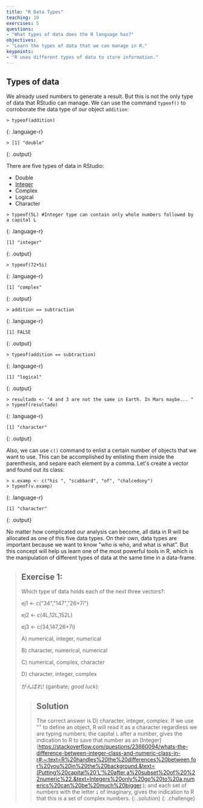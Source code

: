 ```yaml
---
title: "R Data Types"
teaching: 10
exercises: 5
questions:
- "What types of data does the R language has?"
objectives:
- "Learn the types of data that we can manage in R."
keypoints:
- "R uses different types of data to store information."
---
```

## Types of data

We already used numbers to generate a result. But this is not the only type of data that RStudio 
can manage. We can use the command `typeof()` to corroborate the data type of our object `addition`:

~~~
> typeof(addition)
~~~
{: .language-r}

~~~
> [1] "double"
~~~
{: .output}

There are five types of data in RStudio:
* Double
* [Integer](https://stackoverflow.com/questions/23660094/whats-the-difference-between-integer-class-and-numeric-class-in-r#:~:text=R%20handles%20the%20differences%20between,for%20you%20in%20the%20background.&text=(Putting%20capital%20'L'%20after,a%20subset%20of%20%22numeric%22.&text=Integers%20only%20go%20to%20a,numerics%20can%20be%20much%20bigger.))
* Complex
* Logical
* Character

~~~
> typeof(5L) #Integer type can contain only whole numbers followed by a capital L
~~~
{: .language-r}
~~~
[1] "integer"
~~~
{: .output}

~~~
> typeof(72+5i)
~~~
{: .language-r}
~~~
[1] "complex"
~~~
{: .output}

~~~
> addition == subtraction
~~~
{: .language-r}
~~~
[1] FALSE
~~~
{: .output}

~~~
> typeof(addition == subtraction)
~~~
{: .language-r}
~~~
[1] "logical"
~~~
{: .output}

~~~
> resultado <- "4 and 3 are not the same in Earth. In Mars maybe... "
> typeof(resultado)
~~~
{: .language-r}
~~~
[1] "character"
~~~
{: .output}

Also, we can use `c()` command to enlist a certain number of objects that we want to use. This can
be accomplished by enlisting them inside the parenthesis, and separe each element by a comma. Let's 
create a vector and found out its class:
~~~
> v.examp <- c("his ", "scabbard", "of", "chalcedony")
> typeof(v.examp)
~~~
{: .language-r}
~~~
[1] "character"
~~~
{: .output}

No matter how complicated our analysis can become, all data in R will be allocated as one of this
five data types. On their own, data types are important because we want to know "who is who, and 
what is what". But this concept will help us learn one of the most powerful tools in R, which is 
the manipulation of different types of data at the same time in a data-frame.

> ## Exercise 1: 
> 
> Which type of data holds each of the next three vectors?:
> 
> ej1 <- c("34","147","26+7i")
>
> ej2 <- c(4L,12L,152L) 
>
> ej3 <- c(34,147,26+7i)
> 
> A) numerical, integer, numerical
>
> B) character, numerical, numerical
>
> C) numerical, complex, character
>
> D) character, integer, complex
>
> がんばれ! (ganbate; *good luck*):
>> ## Solution
>> The correct answer is D) character, integer, complex. 
>> If we use "" to define an object, R will read it as a character regardless we are typing numbers; the 
>> capital `L` after a number, gives the indication to R to save that number as an
>> [Integer](https://stackoverflow.com/questions/23660094/whats-the-difference-between-integer-class-and-numeric-class-in-r#:~:text=R%20handles%20the%20differences%20between,for%20you%20in%20the%20background.&text=(Putting%20capital%20'L'%20after,a%20subset%20of%20%22numeric%22.&text=Integers%20only%20go%20to%20a,numerics%20can%20be%20much%20bigger.); 
>> and each set of numbers with the letter 
>> `i` of imaginary, gives the indication to R that this is a set of 
>> complex numbers.
> {: .solution}
{: .challenge} 
